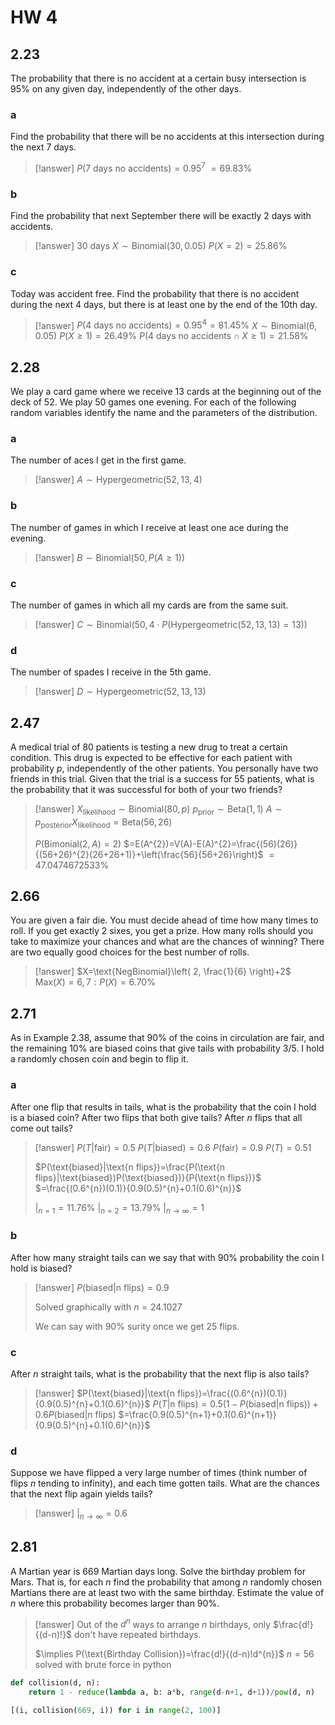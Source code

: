 # HW 4

## 2.23

The probability that there is no accident at a certain busy intersection is 95% on any given day, independently of the other days.

### a

Find the probability that there will be no accidents at this intersection during the next 7 days.

> [!answer]
> $P(\text{7 days no accidents})=0.95^{7}$
> $=69.83\%$

### b

Find the probability that next September there will be exactly 2 days with accidents.

> [!answer]
> 30 days
> $X\sim\text{Binomial}(30, 0.05)$
> $P(X=2)=25.86\%$

### c

Today was accident free. Find the probability that there is no accident during
the next 4 days, but there is at least one by the end of the 10th day.

> [!answer]
> $P(\text{4 days no accidents})=0.95^{4}=81.45\%$
> $X\sim\text{Binomial}(6, 0.05)$
> $P(X\ge1)=26.49\%$
> $P(\text{4 days no accidents}\cap X\ge 1)=21.58\%$

## 2.28

We play a card game where we receive 13 cards at the beginning out of the deck of 52. We play 50 games one evening. For each of the following random variables identify the name and the parameters of the distribution.

### a

The number of aces I get in the first game.

> [!answer]
> $A\sim\text{Hypergeometric}(52,13,4)$

### b

The number of games in which I receive at least one ace during the evening.

> [!answer]
> $B\sim\text{Binomial}(50,P(A\ge1))$

### c

The number of games in which all my cards are from the same suit.

> [!answer]
> $C\sim\text{Binomial}(50, 4\cdot P(\text{Hypergeometric}(52,13,13)=13))$

### d

The number of spades I receive in the 5th game.

> [!answer]
> $D\sim\text{Hypergeometric}(52, 13, 13)$

## 2.47

A medical trial of 80 patients is testing a new drug to treat a certain condition. This drug is expected to be effective for each patient with probability $p$, independently of the other patients. You personally have two friends in this trial. Given that the trial is a success for 55 patients, what is the probability that it was successful for both of your two friends?

> [!answer]
> $X_{\text{likelihood}}\sim\text{Binomial}(80, p)$
> $p_{\text{prior}}\sim\text{Beta}(1,1)$
> $A\sim p_{\text{posterior}}X_{\text{likelihood}}=\text{Beta}(56,26)$
> 
> $P(\text{Bimonial}(2,A)=2)$
> $=E(A^{2})=V(A)-E(A)^{2}=\frac{(56)(26)}{(56+26)^{2}(26+26+1)}+\left(\frac{56}{56+26}\right)$
> $=47.0474672533\%$

## 2.66

You are given a fair die. You must decide ahead of time how many times to roll. If you get exactly 2 sixes, you get a prize. How many rolls should you take to maximize your chances and what are the chances of winning? There are two equally good choices for the best number of rolls.

> [!answer]
> $X=\text{NegBinomial}\left( 2, \frac{1}{6} \right)+2$
> $\text{Max}(X)=6,7:P(X)=6.70\%$

## 2.71

As in Example 2.38, assume that 90% of the coins in circulation are fair, and the remaining 10% are biased coins that give tails with probability 3/5. I hold a randomly chosen coin and begin to flip it.

### a

After one flip that results in tails, what is the probability that the coin I hold is a biased coin? After two flips that both give tails? After $n$ flips that all come out tails?

> [!answer]
> $P(T|\text{fair})=0.5$
> $P(T|\text{biased})=0.6$
> $P(\text{fair})=0.9$
> $P(T)=0.51$
> 
> $P(\text{biased}|\text{n flips})=\frac{P(\text{n flips}|\text{biased})P(\text{biased})}{P(\text{n flips})}$
> $=\frac{(0.6^{n})(0.1)}{0.9(0.5)^{n}+0.1(0.6)^{n}}$
> 
> $|_{n=1}=11.76\%$
> $|_{n=2}=13.79\%$
> $|_{n\to\infty}=1$

### b

After how many straight tails can we say that with 90% probability the coin I hold is biased?

> [!answer]
> $P(\text{biased}|\text{n flips})=0.9$
> 
> Solved graphically with $n=24.1027$
> 
> We can say with $90\%$ surity once we get 25 flips.

### c

After $n$ straight tails, what is the probability that the next flip is also tails?

> [!answer]
> $P(\text{biased}|\text{n flips})=\frac{(0.6^{n})(0.1)}{0.9(0.5)^{n}+0.1(0.6)^{n}}$
> $P(T|\text{n flips})=0.5(1-P(\text{biased}|\text{n flips}))+0.6P(\text{biased}|\text{n flips})$
> $=\frac{0.9(0.5)^{n+1}+0.1(0.6)^{n+1}}{0.9(0.5)^{n}+0.1(0.6)^{n}}$

### d

Suppose we have flipped a very large number of times (think number of flips $n$ tending to infinity), and each time gotten tails. What are the chances that the next flip again yields tails?

> [!answer]
> $|_{n\to\infty}=0.6$

## 2.81

A Martian year is 669 Martian days long. Solve the birthday problem for Mars. That is, for each $n$ find the probability that among $n$ randomly chosen Martians there are at least two with the same birthday. Estimate the value of $n$ where this probability becomes larger than 90%.

> [!answer]
> Out of the $d^{n}$ ways to arrange $n$ birthdays, only $\frac{d!}{(d-n)!}$ don't have repeated birthdays.
> 
> $\implies P(\text{Birthday Collision})=\frac{d!}{(d-n)!d^{n}}$
> $n=56$ solved with brute force in python

```python
def collision(d, n):
	return 1 - reduce(lambda a, b: a*b, range(d-n+1, d+1))/pow(d, n)

[(i, collision(669, i)) for i in range(2, 100)]
```

